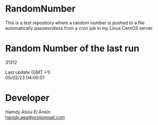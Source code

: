 # RandomNumber    
This is a test repository where a random number is pushed to a file automatically passwordless from a cron job in my Linux CentOS server    
# Random Number of the last run   
31312
      
Last update (GMT +1)    
05/02/23 04:00:01
# Developer    
Hamdy Abou El Anein   
hamdy.aea@protonmail.com
